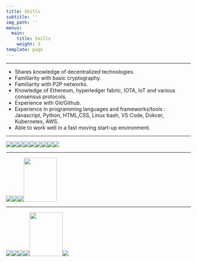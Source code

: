 ```yaml
---
title: Skills
subtitle: ''
img_path: ''
menus:
  main:
    title: Skills
    weight: 3
template: page
---
```

- - -

* Shares knowledge of decentralized technologies.
* Familiarity with basic cryptography.
* Familiarity with P2P networks.
* Knowledge of Ethereum, hyperledger fabric, IOTA, IoT and various consensus protocols.
* Experience with Git/Github.
* Experience in programming languages and frameworks/tools : Javascript, Python, HTML,CSS, Linux bash, VS Code, Dokcer, Kubernetes, AWS.
* Able to work well in a fast moving start-up environment.

<hr>

<img src="https://img.icons8.com/color/144/000000/javascript.png"><img src="https://img.icons8.com/color/96/000000/npm.png"><img src="https://img.icons8.com/office/80/000000/json.png"><img src="https://img.icons8.com/color/96/000000/python.png"><img src="https://img.icons8.com/color/96/000000/html-5.png"><img src="https://img.icons8.com/color/96/000000/css.png"><img src="https://img.icons8.com/dusk/64/000000/react.png"><img src="https://img.icons8.com/color/96/000000/nodejs.png"><img src="https://img.icons8.com/nolan/96/000000/mysql.png">

<hr>

<img src="https://img.icons8.com/color/96/000000/ethereum.png"><img src="https://img.icons8.com/officel/80/000000/blockchain.png"><img src="https://img.icons8.com/ios-filled/96/000000/iota.png"><img src="https://repository-images.githubusercontent.com/66573241/e4a04d80-cd1c-11e9-8af2-786d342820bb" width="90" height="120">

<hr>

<img src="https://img.icons8.com/color/96/000000/linux.png"><img src="https://img.icons8.com/color/96/000000/ubuntu.png"><img src="https://img.icons8.com/color/96/000000/docker.png"><img src="https://img.icons8.com/color/96/000000/amazon-web-services.png"><img src="https://blog.launchdarkly.com/wp-content/uploads/2018/10/visualstudio_code-card.png" width="90" height="120"><img src="https://img.icons8.com/color/96/000000/github--v1.png">
